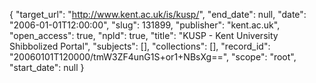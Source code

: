 {
  "target_url": "http://www.kent.ac.uk/is/kusp/", 
  "end_date": null, 
  "date": "2006-01-01T12:00:00", 
  "slug": 131899, 
  "publisher": "kent.ac.uk", 
  "open_access": true, 
  "npld": true, 
  "title": "KUSP - Kent University Shibbolized Portal", 
  "subjects": [], 
  "collections": [], 
  "record_id": "20060101T120000/tmW3ZF4unG1S+or1+NBsXg==", 
  "scope": "root", 
  "start_date": null
}

